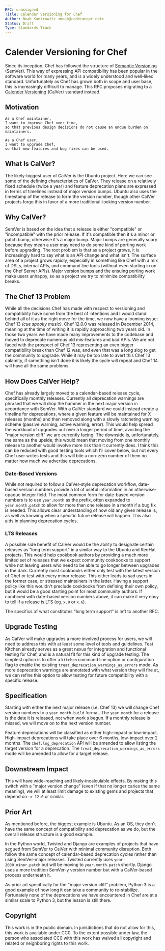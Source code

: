 ```yaml
---
RFC: unassigned
Title: Calender Versioning for Chef
Author: Noah Kantrowitz <noah@coderanger.net>
Status: Draft
Type: Standards Track
---
```


# Calender Versioning for Chef

Since its inception, Chef has followed the structure of [Semantic Versioning](http://semver.org/)
(SemVer). This way of expressing API compatibility has been
popular in the software world for many years, and is a widely understood and
well-liked standard. Unfortunately as Chef has grown both in scope and user
base, this is increasingly difficult to manage. This RFC proposes migrating to
a [Calender Versioning](http://calver.org/) (CalVer) standard instead.

## Motivation

    As a Chef maintainer,
    I want to improve Chef over time,
    so that previous design decisions do not cause an undue burden on maintainers.

    As a Chef user,
    I want to upgrade Chef,
    so that new features and bug fixes can be used.

## What Is CalVer?

The likely-biggest user of CalVer is the Ubuntu project. Here we can see some
of the defining characteristics of CalVer. They release on a relatively fixed
schedule (twice a year) and feature deprecation plans are expressed in terms of
timelines instead of major version bumps. Ubuntu also uses the timestamp of the
release to form the version number, though other CalVer projects forgo this in
favor of a more traditional-looking version number.

## Why CalVer?

SemVer is based on the idea that a release is either "compatible" or
"incompatible" with the prior release. If it's compatible then it's a minor or
patch bump, otherwise it's a major bump. Major bumps are generally scary because
they mean a user may need to do some kind of porting work before upgrading. The
root problem is that as a project grows, it is increasingly hard to say what is
an API change and what isn't. The surface area of a project grows rapidly,
especially in something like Chef with a mix of DSLs, internal APIs, and command
line tools (without even starting in on the Chef Server APIs). Major version
bumps and the ensuing porting work make users unhappy, so as a project we try
to minimize compatibility breaks.

## The Chef 13 Problem

While all the decisions Chef has made with respect to versioning and compatibility
have come from the best of intentions and I would stand behind all of it as the
right move for the time, we now have a looming issue: Chef 13 _(cue spooky music)_.
Chef 12.0.0 was released in December 2014, meaning at the time of writing it is
rapidly approaching two years old. In those two years we have made many improvements
to the codebase and moved to deprecate numerous old mis-features and bad APIs.
We are not faced with the prospect of Chef 13 representing an even bigger
compatibility break than Chef 12 was, and even that was a long slog to get the
community to upgrade. While it may be too late to avert this Chef 13 calamity,
if something isn't done it is likely the cycle will repeat and Chef 14 will have
all the same problems.

## How Does CalVer Help?

Chef has already largely moved to a calendar-based release cycle, specifically
monthly releases. Currently all deprecation warnings are phrased that we will
drop the hammer in the next major version in accordance with SemVer. With a
CalVer standard we could instead create a timeline for deprecations, where a
given feature will be maintained for X releases (months) and then removed along
with a slowly ratcheting warning scheme (passive warning, active warning, error).
This would help spread the workload of upgrades out over a longer period of time,
avoiding the "major version cliff" we are currently facing. The downside is,
unfortunately, the same as the upside; this would mean that moving from one
monthly release to another would involve more risk than it currently does. I
think this can be reduced with good testing tools which I'll cover below, but
not every Chef user writes tests and this will bite a non-zero number of them
no matter how much we advertise deprecations.

### Date-Based Versions

While not required to follow a CalVer-style deprecation workflow, date-based
version numbers provide a lot of useful information in an otherwise-opaque
integer field. The most common form for date-based version numbers is to use
`year.month` as the prefix, often expanded to `year.month.patch` to allow for
more than one release in a month if a bug fix is needed. This allows clear
understanding of how old any given release is, as well as knowing when a
specific future release will happen. This also aids in planning deprecation
cycles.

### LTS Releases

A possible side benefit of CalVer would be the ability to designate certain
releases as "long term support" in a similar way to the Ubuntu and RedHat projects.
This would help cookbook authors by providing a much more limited set of
releases that we expect community cookbooks to support while not leaving users
who need to be able to go longer between upgrades in the dark. Currently most
cookbooks either only test with the latest version of Chef or test with every
minor release. This either leads to sad users in the former case, or stressed
maintainers in the latter. Having a support policy like this wouldn't preclude
cookbooks from defining their own policy, but it would be a good starting point
for most community authors. If combined with date-based version numbers above,
it can make it very easy to tell if a release is LTS (eg. `x.0` or `x.6`).

The specifics of what constitutes "long term support" is left to another RFC.

## Upgrade Testing

As CalVer will make upgrades a more involved process for users, we will need to
address this with at least some level of tools and guidelines. Test Kitchen
already serves as a great nexus for integration and functional testing for Chef,
and is a natural fit for this kind of upgrade testing. The simplest option is
to offer a `kitchen` command line option or configuration flag to enable the
existing `treat_deprecation_warnings_as_errors` mode. As more deprecation
warnings are annotated with what version they will fire at, we can refine this
option to allow testing for future compatibility with a specific release.

## Specification

Starting with either the next major release (i.e. Chef 13) we will
change Chef version numbers to a `year.month.build` format. The `year.month` for
a release is the date it is released, not when work s begun. If a monthly release
is missed, we will move on to the next version number.

Feature deprecations will be classified as either high-impact or low-impact.
High-impact deprecations will take place over 6 months, low-impact over 2 months.
The `Chef.log_deprecation` API will be amended to allow listing the target
version for a deprecation. The `treat_deprecation_warnings_as_errors` mode will
be amended to allow for a target release.

## Downstream Impact

This will have wide-reaching and likely-incalculable effects. By making this
switch with a "major version change" (even if that no longer caries the same
meaning), we will at least limit damage to existing gems and projects that
depend on `~> 12.0` or similar.

## Prior Art

As mentioned before, the biggest example is Ubuntu. As an OS, they don't have
the same concept of compatibility and deprecation as we do, but the overall
release structure is a good example.

In the Python world, Twisted and Django are examples of projects that have
segued from SemVer to CalVer with minimal community disruption. Both follow the
same concept of calendar-based deprecation cycles rather than using SemVer-major
releases. Twisted currently uses `year-2000.minor.patch` but will be moving to
`year.month.patch` shortly. Django uses a more tradition SemVer-y version number
but with a CalVer-based process underneath it.

As prior art specifically for the "major version cliff" problem, Python 3 is a
good example of how long it can take a community to re-stabilize. Fortunately
none of the deprecations we have encountered in Chef are at a similar scale to
Python 3, but the lesson is still there.

## Copyright

This work is in the public domain. In jurisdictions that do not allow for this,
this work is available under CC0. To the extent possible under law, the person
who associated CC0 with this work has waived all copyright and related or
neighboring rights to this work.
